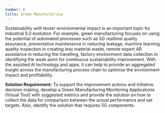 ```yaml
---
number: 8
title: Green Manufacturing
---
```


Sustainability with lesser environmental impact is an important topic for Industrial 5.0 evolution. For example, green manufacturing focuses on using the potential of automated processes such as 5G realtime quality assurance, preventative maintenance in reducing leakage, machine learning quality inspection in creating less material waste, remote expert AR assistance in reducing the travelling, factory environment data collection in identifying the weak point for continuous sustainability improvement. With the assisted AI technology and apps, it can help to provide an aggregated insight across the manufacturing process chain to optimise the environment impact and profitability.


<b>Solution Requirement:</b>
To support the improvement actions and initiative decision making, develop a Green Manufacturing Monitoring Applications (Visual Tool) with suggested metrics and provide the solution on how to collect the data for comparison between the actual performance and set targets. Also, identify the solution that requires 5G components. 

